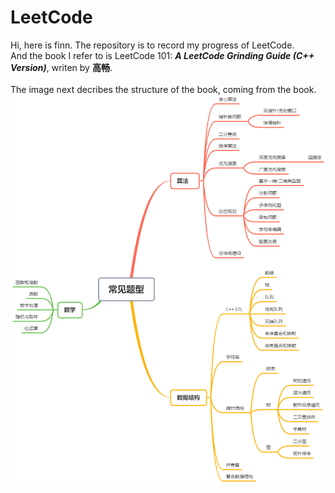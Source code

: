 # LeetCode
Hi, here is finn.
The repository is to record my progress of LeetCode. </br>
And the book I refer to is LeetCode 101: **_A LeetCode Grinding Guide (C++ Version)_**, writen by **高畅**.</br>
</br>
The image next decribes the structure of the book, coming from the book.</br>
![Image text](https://github.com/FinnSHI/LeetCode/blob/main/img/classification.png)
